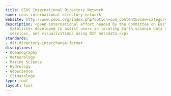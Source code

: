 ```yaml
---
title: CEOS International Directory Network
name: ceos-international-directory-network
website: http://www.ceos.org/index.php?option=com_content&view=category&layout=blog&id=148&Itemid=213
description: <p>An international effort headed by the Committee on Earth Observation
  Satellites developed to assist users in locating Earth science data sets, data
  services, and visualizations using DIF metadata.</p>
standards:
- dif-directory-interchange-format
disciplines:
- Oceanography
- Meteorology
- Marine Science
- Hydrology
- Geoscience
- Climatology
type: tool
layout: tool
---
```


